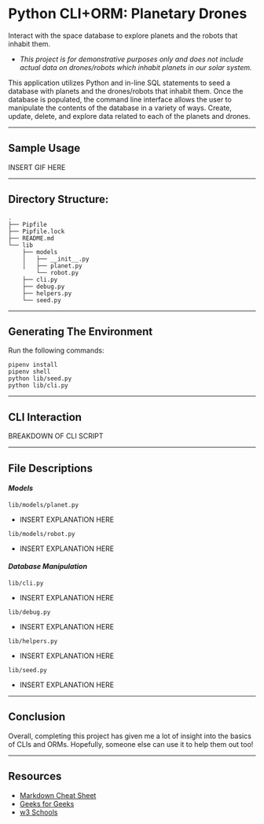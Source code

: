 # Python CLI+ORM: Planetary Drones

Interact with the space database to explore planets and the robots that inhabit them.
- *This project is for demonstrative purposes only and does not include actual data on drones/robots which inhabit planets in our solar system.*

This application utilizes Python and in-line SQL statements to seed a database with planets and the drones/robots that inhabit them. Once the database is populated, the command line interface allows the user to manipulate the contents of the database in a variety of ways. Create, update, delete, and explore data related to each of the planets and drones.

---

## Sample Usage

INSERT GIF HERE

---

## Directory Structure:

```console
.
├── Pipfile
├── Pipfile.lock
├── README.md
└── lib
    ├── models
    │   ├── __init__.py
    │   ├── planet.py
        └── robot.py
    ├── cli.py
    ├── debug.py
    ├── helpers.py
    └── seed.py
```

---


## Generating The Environment

Run the following commands:

```console
pipenv install
pipenv shell
python lib/seed.py
python lib/cli.py
```

---

## CLI Interaction

BREAKDOWN OF CLI SCRIPT

---

## File Descriptions

#### *Models*

`lib/models/planet.py`

- INSERT EXPLANATION HERE

`lib/models/robot.py`

- INSERT EXPLANATION HERE

#### *Database Manipulation*

`lib/cli.py`

- INSERT EXPLANATION HERE

`lib/debug.py`

- INSERT EXPLANATION HERE

`lib/helpers.py`

- INSERT EXPLANATION HERE

`lib/seed.py`

- INSERT EXPLANATION HERE

---

## Conclusion

Overall, completing this project has given me a lot of insight into the basics of CLIs and ORMs. Hopefully, someone else can use it to help them out too!

---

## Resources

- [Markdown Cheat Sheet](https://www.markdownguide.org/cheat-sheet/)
- [Geeks for Geeks](https://www.geeksforgeeks.org/)
- [w3 Schools](https://www.w3schools.com/python/default.asp)
